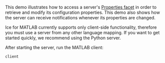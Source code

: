 This demo illustrates how to access a server's [Properties facet][1]
in order to retrieve and modify its configuration properties. This
demo also shows how the server can receive notifications whenever its
properties are changed.

Ice for MATLAB currently supports only client-side functionality, therefore
you must use a server from any other language mapping. If you want to get
started quickly, we recommend using the Python server.

After starting the server, run the MATLAB client:

```
client
```

[1]: https://doc.zeroc.com/display/Ice37/The+Properties+Facet

